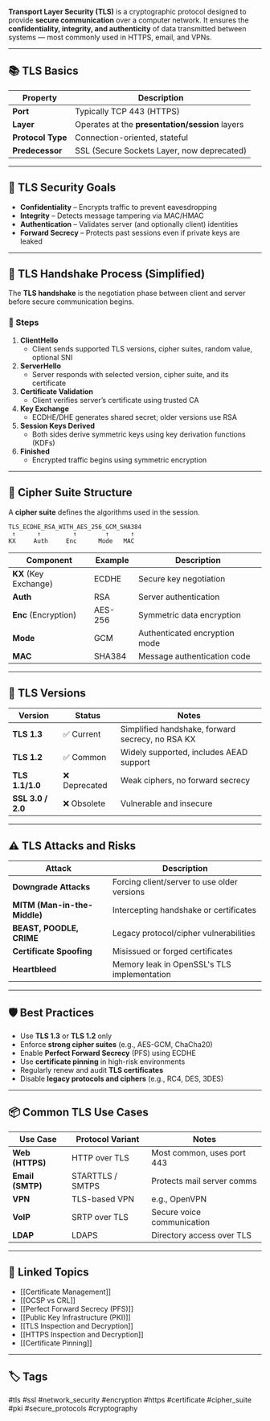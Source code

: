 **Transport Layer Security (TLS)** is a cryptographic protocol designed to provide **secure communication** over a computer network. It ensures the **confidentiality, integrity, and authenticity** of data transmitted between systems — most commonly used in HTTPS, email, and VPNs.

---

## 📚 TLS Basics

| Property        | Description                                |
|-----------------|--------------------------------------------|
| **Port**        | Typically TCP 443 (HTTPS)                  |
| **Layer**       | Operates at the **presentation/session** layers |
| **Protocol Type** | Connection-oriented, stateful             |
| **Predecessor** | SSL (Secure Sockets Layer, now deprecated) |

---

## 🎯 TLS Security Goals

- **Confidentiality** – Encrypts traffic to prevent eavesdropping  
- **Integrity** – Detects message tampering via MAC/HMAC  
- **Authentication** – Validates server (and optionally client) identities  
- **Forward Secrecy** – Protects past sessions even if private keys are leaked  

---

## 🔄 TLS Handshake Process (Simplified)

The **TLS handshake** is the negotiation phase between client and server before secure communication begins.

### 🔐 Steps

1. **ClientHello**  
   - Client sends supported TLS versions, cipher suites, random value, optional SNI
2. **ServerHello**  
   - Server responds with selected version, cipher suite, and its certificate
3. **Certificate Validation**  
   - Client verifies server’s certificate using trusted CA
4. **Key Exchange**  
   - ECDHE/DHE generates shared secret; older versions use RSA
5. **Session Keys Derived**  
   - Both sides derive symmetric keys using key derivation functions (KDFs)
6. **Finished**  
   - Encrypted traffic begins using symmetric encryption

---

## 🔧 Cipher Suite Structure

A **cipher suite** defines the algorithms used in the session.

```text
TLS_ECDHE_RSA_WITH_AES_256_GCM_SHA384
 ↑      ↑         ↑        ↑      ↑
KX     Auth     Enc      Mode   MAC
```

|Component|Example|Description|
|---|---|---|
|**KX** (Key Exchange)|ECDHE|Secure key negotiation|
|**Auth**|RSA|Server authentication|
|**Enc** (Encryption)|AES-256|Symmetric data encryption|
|**Mode**|GCM|Authenticated encryption mode|
|**MAC**|SHA384|Message authentication code|

---

## 🧱 TLS Versions

|Version|Status|Notes|
|---|---|---|
|**TLS 1.3**|✅ Current|Simplified handshake, forward secrecy, no RSA KX|
|**TLS 1.2**|✅ Common|Widely supported, includes AEAD support|
|**TLS 1.1/1.0**|❌ Deprecated|Weak ciphers, no forward secrecy|
|**SSL 3.0 / 2.0**|❌ Obsolete|Vulnerable and insecure|

---

## ⚠️ TLS Attacks and Risks

|Attack|Description|
|---|---|
|**Downgrade Attacks**|Forcing client/server to use older versions|
|**MITM (Man-in-the-Middle)**|Intercepting handshake or certificates|
|**BEAST, POODLE, CRIME**|Legacy protocol/cipher vulnerabilities|
|**Certificate Spoofing**|Misissued or forged certificates|
|**Heartbleed**|Memory leak in OpenSSL's TLS implementation|

---

## 🛡️ Best Practices

- Use **TLS 1.3** or **TLS 1.2** only
- Enforce **strong cipher suites** (e.g., AES-GCM, ChaCha20)
- Enable **Perfect Forward Secrecy** (PFS) using ECDHE
- Use **certificate pinning** in high-risk environments
- Regularly renew and audit **TLS certificates**
- Disable **legacy protocols and ciphers** (e.g., RC4, DES, 3DES)
---

## 📦 Common TLS Use Cases

|Use Case|Protocol Variant|Notes|
|---|---|---|
|**Web (HTTPS)**|HTTP over TLS|Most common, uses port 443|
|**Email (SMTP)**|STARTTLS / SMTPS|Protects mail server comms|
|**VPN**|TLS-based VPN|e.g., OpenVPN|
|**VoIP**|SRTP over TLS|Secure voice communication|
|**LDAP**|LDAPS|Directory access over TLS|

---

## 🔗 Linked Topics

- [[Certificate Management]]
- [[OCSP vs CRL]]
- [[Perfect Forward Secrecy (PFS)]]
- [[Public Key Infrastructure (PKI)]]
- [[TLS Inspection and Decryption]]
- [[HTTPS Inspection and Decryption]]
- [[Certificate Pinning]]

---

## 🏷 Tags

#tls #ssl #network_security #encryption #https #certificate #cipher_suite #pki #secure_protocols #cryptography